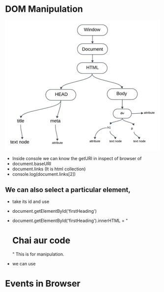 # DOM Manipulation

![DOM](domimage.png)

- Inside console we can know the getURI in inspect of browser of 
- document.baseURI
- document.links  (It is html collection)
- console.log(document.links[2])

## We can also select a particular element,
- take its id and use
- document.getElementById('firstHeading')
- document.getElementById('firstHeading').innerHTML = "<h1>Chai aur code</h1>" 
This is for manipulation.

- we can use 

# Events in Browser